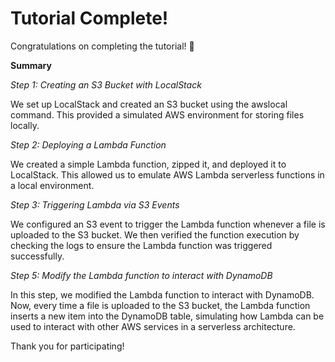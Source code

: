 # Tutorial Complete!

Congratulations on completing the tutorial! 🎉

**Summary**

*Step 1: Creating an S3 Bucket with LocalStack*

We set up LocalStack and created an S3 bucket using the awslocal command. This provided a simulated AWS environment for storing files locally.

*Step 2: Deploying a Lambda Function*

We created a simple Lambda function, zipped it, and deployed it to LocalStack. This allowed us to emulate AWS Lambda serverless functions in a local environment.

*Step 3: Triggering Lambda via S3 Events*

We configured an S3 event to trigger the Lambda function whenever a file is uploaded to the S3 bucket. We then verified the function execution by checking the logs to ensure the Lambda function was triggered successfully.


*Step 5: Modify the Lambda function to interact with DynamoDB*

In this step, we modified the Lambda function to interact with DynamoDB. Now, every time a file is uploaded to the S3 bucket, the Lambda function inserts a new item into the DynamoDB table, simulating how Lambda can be used to interact with other AWS services in a serverless architecture.


Thank you for participating!
